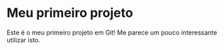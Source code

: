 # Meu primeiro projeto
Este é o meu primeiro projeto em Git!
Me parece um pouco interessante utilizar isto. 
